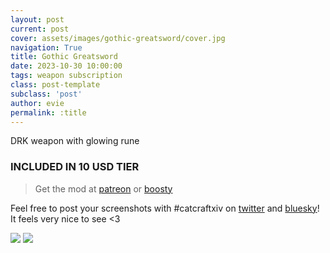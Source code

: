 ```yaml
---
layout: post
current: post
cover: assets/images/gothic-greatsword/cover.jpg
navigation: True
title: Gothic Greatsword
date: 2023-10-30 10:00:00
tags: weapon subscription
class: post-template
subclass: 'post'
author: evie
permalink: :title
---
```


DRK weapon with glowing rune

### INCLUDED IN 10 USD TIER

> Get the mod at [patreon](https://www.patreon.com/posts/gothic-91902262?utm_medium=clipboard_copy&utm_source=copyLink&utm_campaign=postshare_creator&utm_content=join_link) or [boosty](https://boosty.to/miaumori/posts/705d1bff-1044-4212-9ea1-774003f1585d?share=post_link)

Feel free to post your screenshots with #catcraftxiv on [twitter](https://x.com/hashtag/catcraftxiv?src=hashtag_click) and [bluesky](https://bsky.app/hashtag/catcraftxiv)! It feels very nice to see <3

<img src="/catalogue/assets/images/gothic-greatsword/ffxiv_dx11 2024-10-24 02-59-57 Maya Adorable Gameplay.jpg"/>
<img src="/catalogue/assets/images/gothic-greatsword/cover.jpg"/>

